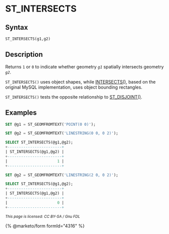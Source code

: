 # ST\_INTERSECTS

## Syntax

```sql
ST_INTERSECTS(g1,g2)
```

## Description

Returns `1` or `0` to indicate whether geometry _`g1`_ spatially intersects geometry _`g2`_.

`ST_INTERSECTS()` uses object shapes, while [INTERSECTS()](intersects.md), based on the original MySQL implementation, uses object bounding rectangles.

`ST_INTERSECTS()` tests the opposite relationship to [ST\_DISJOINT()](st_disjoint.md).

## Examples

```sql
SET @g1 = ST_GEOMFROMTEXT('POINT(0 0)');

SET @g2 = ST_GEOMFROMTEXT('LINESTRING(0 0, 0 2)');

SELECT ST_INTERSECTS(@g1,@g2);
+------------------------+
| ST_INTERSECTS(@g1,@g2) |
+------------------------+
|                      1 |
+------------------------+
```

```sql
SET @g2 = ST_GEOMFROMTEXT('LINESTRING(2 0, 0 2)');

SELECT ST_INTERSECTS(@g1,@g2);
+------------------------+
| ST_INTERSECTS(@g1,@g2) |
+------------------------+
|                      0 |
+------------------------+
```

<sub>_This page is licensed: CC BY-SA / Gnu FDL_</sub>

{% @marketo/form formId="4316" %}
